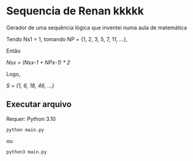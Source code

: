 # Sequencia de Renan kkkkk
Gerador de uma sequência lógica que inventei numa aula de matemática

Tendo Ns1 = 1,
tomando NP = {1, 2, 3, 5, 7, 11, ...},

Então

*Nsx = (Nsx-1 + NPx-1) * 2*

Logo,

*S = {1, 6, 18, 46, ...}*


## Executar arquivo

Requer: Python 3.10

`python main.py`

ou

`python3 main.py`

